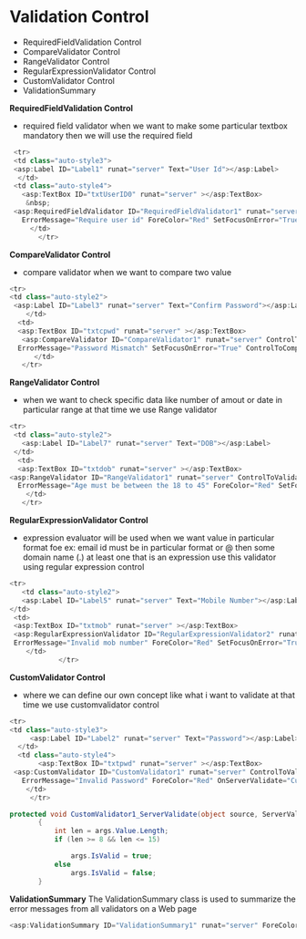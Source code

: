 # Validation Control
- RequiredFieldValidation Control
- CompareValidator Control
- RangeValidator Control
- RegularExpressionValidator Control
- CustomValidator Control
- ValidationSummary


**RequiredFieldValidation Control**
- required field validator when we want to make some particular textbox mandatory then we will use the required field
```C#
 <tr>
 <td class="auto-style3">
 <asp:Label ID="Label1" runat="server" Text="User Id"></asp:Label>
  </td>
 <td class="auto-style4">
   <asp:TextBox ID="txtUserID0" runat="server" ></asp:TextBox>
    &nbsp;
 <asp:RequiredFieldValidator ID="RequiredFieldValidator1" runat="server" ControlToValidate="txtUserID0" Display="Dynamic" 
   ErrorMessage="Require user id" ForeColor="Red" SetFocusOnError="True">Invalid user Id</asp:RequiredFieldValidator>
     </td>
       </tr>
```
**CompareValidator Control**
- compare validator when we want to compare two value
```C#
<tr>
<td class="auto-style2">
 <asp:Label ID="Label3" runat="server" Text="Confirm Password"></asp:Label>
    </td>
  <td>
  <asp:TextBox ID="txtcpwd" runat="server" ></asp:TextBox>
   <asp:CompareValidator ID="CompareValidator1" runat="server" ControlToValidate="txtcpwd" Display="Dynamic" 
  ErrorMessage="Password Mismatch" SetFocusOnError="True" ControlToCompare="txtpwd" ForeColor="Red"></asp:CompareValidator>
      </td>
   </tr>
```        

**RangeValidator Control**
- when we want to check specific data like number of amout  or date in particular range at that time we use Range validator
```C#
<tr>
 <td class="auto-style2">
   <asp:Label ID="Label7" runat="server" Text="DOB"></asp:Label>
 </td>
  <td>
  <asp:TextBox ID="txtdob" runat="server" ></asp:TextBox>
<asp:RangeValidator ID="RangeValidator1" runat="server" ControlToValidate="txtdob" Display="Dynamic" 
  ErrorMessage="Age must be between the 18 to 45" ForeColor="Red" SetFocusOnError="True" Type="Date"></asp:RangeValidator>
    </td>
   </tr>
```


**RegularExpressionValidator Control**
- expression evaluator will be used when we want value in particular format foe ex: email id must be in particular format or @ then some
  domain name (.) at least one that is an expression use this validator using regular expression control
```C#
<tr>
   <td class="auto-style2">
   <asp:Label ID="Label5" runat="server" Text="Mobile Number"></asp:Label>
</td>
 <td>
 <asp:TextBox ID="txtmob" runat="server" ></asp:TextBox>
 <asp:RegularExpressionValidator ID="RegularExpressionValidator2" runat="server" ControlToValidate="txtmob" Display="Dynamic" 
 ErrorMessage="Invalid mob number" ForeColor="Red" SetFocusOnError="True" ValidationExpression="[0-9]{10}"></asp:RegularExpressionValidator>
    </td>
            </tr>
```   
**CustomValidator Control**
- where we can define our own concept like what i want to validate at that time we use customvalidator control
```C#
<tr>
<td class="auto-style3">
     <asp:Label ID="Label2" runat="server" Text="Password"></asp:Label>
  </td>
  <td class="auto-style4">
       <asp:TextBox ID="txtpwd" runat="server" ></asp:TextBox>
 <asp:CustomValidator ID="CustomValidator1" runat="server" ControlToValidate="txtpwd" Display="Dynamic" 
   ErrorMessage="Invalid Password" ForeColor="Red" OnServerValidate="CustomValidator1_ServerValidate" ValidateEmptyText="True"></asp:CustomValidator>
    </td>
     </tr>
 ```    
 ```C#
 protected void CustomValidator1_ServerValidate(object source, ServerValidateEventArgs args)
        {
            int len = args.Value.Length;
            if (len >= 8 && len <= 15)

                args.IsValid = true;
            else
                args.IsValid = false;
        }
```
**ValidationSummary**
The ValidationSummary class is used to summarize the error messages from all validators on a Web page 
```C#
<asp:ValidationSummary ID="ValidationSummary1" runat="server" ForeColor="Red"/>
```

